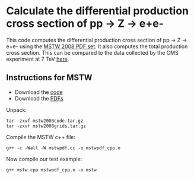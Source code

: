 # Calculate the differential production cross section of pp -> Z -> e+e-

This code computes the differential production cross section of pp -> Z -> e+e- using the [MSTW 2008 PDF set](https://mstwpdf.hepforge.org/code/code.html).
It also computes the total production cross section. This can be compared to the data collected by
the CMS experiment at 7 TeV [here](https://hepdata.net/record/ins921788). 



## Instructions for MSTW

- Download the [code](https://mstwpdf.hepforge.org/code/mstw2008code.tar.gz)
- Download the [PDFs](https://mstwpdf.hepforge.org/code/mstw2008grids.tar.gz)

Unpack:
```
tar -zxvf mstw2008code.tar.gz
tar -zxvf mstw2008grids.tar.gz
```

Compile the MSTW c++ file:
```
g++ -c -Wall -W mstwpdf.cc -o mstwpdf_cpp.o
```

Now compile our test example:
```
g++ mstw.cpp mstwpdf_cpp.o -o mstw
```
